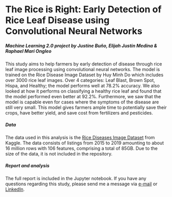 # The Rice is Right: Early Detection of Rice Leaf Disease using Convolutional Neural Networks
##### Machine Learning 2.0 project by Justine Bu&ntilde;o, Elijah Justin Medina & Raphael Mari Ongleo

This study aims to help farmers by early detection of disease through rice leaf image processing using convolutional neural networks. The model is trained on the Rice Disease Image Dataset by Huy Minh Do which includes over 3000 rice leaf images. Over 4 categories: Leaf Blast, Brown Spot, Hispa, and Healthy; the model performs well at 78.2% accuracy. We also looked at how it performs on classifying a healthy rice leaf and found that the model performed even better at 92.2%. Furthermore, we saw that the model is capable even for cases where the symptoms of the disease are still very small. This model gives farmers ample time to potentially save their crops, have better yield, and save cost from fertilizers and pesticides.

##### Data

The data used in this analysis is the <a href="https://www.kaggle.com/minhhuy2810/rice-diseases-image-dataset/version/1?fbclid=IwAR3QwbQzFpHLe_KCelIbrrMB4kwaBfhzJhrcqLwX7DEOJmLfkI4ZRF2le4U">Rice Diseases Image Dataset</a> from Kaggle. The data consists of listings from 2015 to 2019 amounting to about 16 million rows with 106 features, comprising a total of 85GB. Due to the size of the data, it is not included in the repository.

##### Report and analysis

The full report is included in the Jupyter notebook. If you have any questions regarding this study, please send me a message via <a href="mailto:elijahjustinmedina@gmail.com">e-mail</a> or <a href="https://www.linkedin.com/in/elijah-justin-medina/">LinkedIn</a>.
